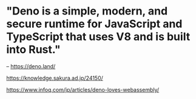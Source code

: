 # "Deno is a simple, modern, and secure runtime for JavaScript and TypeScript that uses V8 and is built into Rust."
– https://deno.land/

https://knowledge.sakura.ad.jp/24150/


https://www.infoq.com/jp/articles/deno-loves-webassembly/

